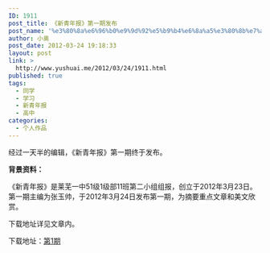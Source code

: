 ```yaml
---
ID: 1911
post_title: 《新青年报》第一期发布
post_name: '%e3%80%8a%e6%96%b0%e9%9d%92%e5%b9%b4%e6%8a%a5%e3%80%8b%e7%ac%ac%e4%b8%80%e6%9c%9f%e5%8f%91%e5%b8%83'
author: 小奥
post_date: 2012-03-24 19:18:33
layout: post
link: >
  http://www.yushuai.me/2012/03/24/1911.html
published: true
tags:
  - 同学
  - 学习
  - 新青年报
  - 高中
categories:
  - 个人作品
---
```

经过一天半的编辑，《新青年报》第一期终于发布。

<strong>背景资料：</strong>

《新青年报》是莱芜一中51级1级部11班第二小组组报，创立于2012年3月23日。第一期主编为张玉帅，于2012年3月24日发布第一期，为摘要重点文章和美文欣赏。

下载地址详见文章内。<!--more-->

下载地址：<a href="http://www.yushuai.me/2012/03/24/1911.html/%e7%ac%ac1%e6%9c%9f1" rel="attachment wp-att-1912">第1期</a>
